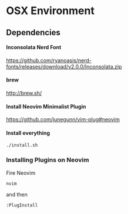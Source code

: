 # OSX Environment

## Dependencies

#### Inconsolata Nerd Font
https://github.com/ryanoasis/nerd-fonts/releases/download/v2.0.0/Inconsolata.zip

#### brew
http://brew.sh/

#### Install Neovim Minimalist Plugin
https://github.com/junegunn/vim-plug#neovim

#### Install everything
```
./install.sh
```

### Installing Plugins on Neovim
Fire Neovim

```
nvim
```

and then

```
:PlugInstall
```
